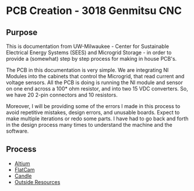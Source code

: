 # PCB Creation - 3018 Genmitsu CNC

## Purpose
This is documentation from UW-Milwaukee - Center for Sustainable Electrical Energy Systems (SEES) and Microgrid Storage - in order to provide a (somewhat) step by step process for making in house PCB's. 

The PCB in this documentation is very simple. We are integrating NI Modules into the cabinets that control the Microgrid, that read current and voltage sensors. All the PCB is doing is running the NI module and sensor on one end across a 100* ohm resistor, and into two 15 VDC converters. So, we have 20 2-pin connectors and 10 resistors. 

Moreover, I will be providing some of the errors I made in this process to avoid repetitive mistakes, design errors, and unusable boards. Expect to make multiple iterations or redo some parts. I have had to go back and forth in the design process many times to understand the machine and the software. 

## Process
* [Altium](./altium.md)
* [FlatCam](./flatcam.md)
* [Candle](./Grbl_candle.md)
* [Outside Resources](./resourcesandlinks.md)
